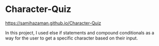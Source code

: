# Character-Quiz
https://samihazaman.github.io/Character-Quiz

In this project, I used else if statements and compound conditionals as a way for the user to get a specific character based on their input.

